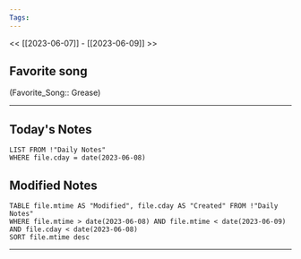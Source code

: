 ```yaml
---
Tags:
---
```

<< [[2023-06-07]] - [[2023-06-09]] >>
## Favorite song
(Favorite_Song:: Grease)

___
## Today's Notes
```dataview
LIST FROM !"Daily Notes"
WHERE file.cday = date(2023-06-08)
```
## Modified Notes
```dataview
TABLE file.mtime AS "Modified", file.cday AS "Created" FROM !"Daily Notes" 
WHERE file.mtime > date(2023-06-08) AND file.mtime < date(2023-06-09) AND file.cday < date(2023-06-08)
SORT file.mtime desc
```
___
